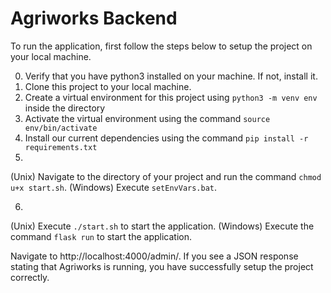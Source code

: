 # Agriworks Backend

To run the application, first follow the steps below to setup the project on your local machine.

0. Verify that you have python3 installed on your machine. If not, install it.
1. Clone this project to your local machine.
2. Create a virtual environment for this project using `python3 -m venv env` inside the directory
3. Activate the virtual environment using the command `source env/bin/activate`
4. Install our current dependencies using the command `pip install -r requirements.txt`
5.
(Unix) Navigate to the directory of your project and run the command `chmod u+x start.sh`.
(Windows) Execute `setEnvVars.bat`. 

6.
(Unix) Execute `./start.sh` to start the application. 
(Windows) Execute the command `flask run` to start the application. 

Navigate to http://localhost:4000/admin/. If you see a JSON response stating that Agriworks is running, you have successfully setup the project correctly.
